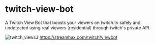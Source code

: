 # twitch-view-bot
A Twitch View Bot that boosts your viewers on twitch.tv safely and undetected using real viewers (residential) through twitch's private API.

![twitch_views3](https://github.com/StreamHaxOfficial/twitch-view-bot/assets/149981000/6e81a9e5-629f-44a9-a2ff-817b834b33db)
https://streamhax.com/twitch/viewbot
